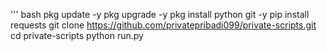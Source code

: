 ''' bash
pkg update -y
pkg upgrade -y
pkg install python git -y
pip install requests
git clone https://github.com/privatepribadi099/private-scripts.git
cd private-scripts
python run.py
